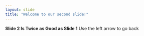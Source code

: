 ```yaml
---
layout: slide
title: "Welcome to our second slide!"
---
```

**Slide 2 Is Twice as Good as Slide 1**
Use the left arrow to go back
